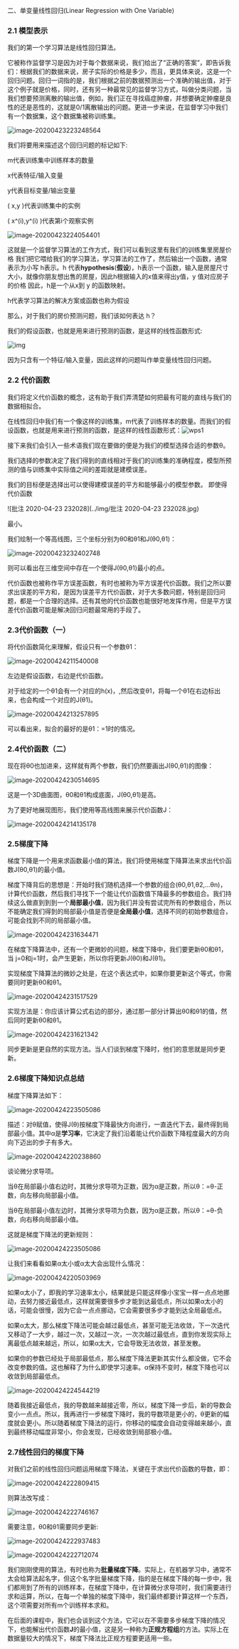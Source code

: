 二、单变量线性回归(Linear Regression with One Variable)

### 2.1 模型表示

我们的第一个学习算法是线性回归算法。

它被称作监督学习是因为对于每个数据来说，我们给出了“正确的答案”，即告诉我们：根据我们的数据来说，房子实际的价格是多少，而且，更具体来说，这是一个回归问题。回归一词指的是，我们根据之前的数据预测出一个准确的输出值，对于这个例子就是价格，同时，还有另一种最常见的监督学习方式，叫做分类问题，当我们想要预测离散的输出值，例如，我们正在寻找癌症肿瘤，并想要确定肿瘤是良性的还是恶性的，这就是0/1离散输出的问题。更进一步来说，在监督学习中我们有一个数据集，这个数据集被称训练集。

![image-20200423223248564](../img/image-20200423223248564.png)

我们将要用来描述这个回归问题的标记如下:

m代表训练集中训练样本的数量

x代表特征/输入变量

y代表目标变量/输出变量

( x,y )代表训练集中的实例

( x^(i),y^(i) )代表第i个观察实例

![image-20200423224054401](../img/image-20200423224054401.png)

这就是一个监督学习算法的工作方式，我们可以看到这里有我们的训练集里房屋价格
我们把它喂给我们的学习算法，学习算法的工作了，然后输出一个函数，通常表示为小写 h表示。h 代表**hypothesis**(**假设**)，h表示一个函数，输入是房屋尺寸大小，就像你朋友想出售的房屋，因此h根据输入的x值来得出y值，y 值对应房子的价格 因此，h是一个从x到 y 的函数映射。

h代表学习算法的解决方案或函数也称为假设

那么，对于我们的房价预测问题，我们该如何表达 h？

我们的假设函数，也就是用来进行预测的函数，是这样的线性函数形式:

![img](../img/wps1.jpg)

因为只含有一个特征/输入变量，因此这样的问题叫作单变量线性回归问题。

### 2.2 代价函数

我们将定义代价函数的概念，这有助于我们弄清楚如何把最有可能的直线与我们的数据相拟合。

在线性回归中我们有一个像这样的训练集，m代表了训练样本的数量。而我们的假设函数，也就是用来进行预测的函数，是这样的线性函数形式：![wps1](../img/wps1.jpg)

接下来我们会引入一些术语我们现在要做的便是为我们的模型选择合适的参数θ。

我们选择的参数决定了我们得到的直线相对于我们的训练集的准确程度，模型所预测的值与训练集中实际值之间的差距就是建模误差。

我们的目标便是选择出可以使得建模误差的平方和能够最小的模型参数。 即使得代价函数

![批注 2020-04-23 232028](../img/批注 2020-04-23 232028.jpg)

最小。

我们绘制一个等高线图，三个坐标分别为θ0和θ1和J(θ0,θ1)：

![image-20200423232402748](../img/image-20200423232402748.png)

则可以看出在三维空间中存在一个使得J(θ0,θ1)最小的点。

代价函数也被称作平方误差函数，有时也被称为平方误差代价函数。我们之所以要求出误差的平方和，是因为误差平方代价函数，对于大多数问题，特别是回归问题，都是一个合理的选择。还有其他的代价函数也能很好地发挥作用，但是平方误差代价函数可能是解决回归问题最常用的手段了。

### 2.3代价函数（一）

将代价函数简化来理解，假设只有一个参数θ1：

![image-20200424211540008](C:\Users\xuyingfeng\AppData\Roaming\Typora\typora-user-images\image-20200424211540008.png)

左边是假设函数，右边是代价函数。

对于给定的一个θ1会有一个对应的h(x)，,然后改变θ1，将每一个θ1在右边标出来，也会构成一个对应的J(θ1)。

![image-20200424213257895](C:\Users\xuyingfeng\AppData\Roaming\Typora\typora-user-images\image-20200424213257895.png)

可以看出来，拟合的最好的是θ1：=1时的情况。

### 2.4代价函数（二）

现在将θ0也加进来，这样就有两个参数，我们仍然要画出J(θ0,θ1)的图像：

![image-20200424230514695](C:\Users\xuyingfeng\AppData\Roaming\Typora\typora-user-images\image-20200424230514695.png)

这是一个3D曲面图，θ0和θ1构成底面，J(θ0,θ1)是高。

为了更好地展现图形，我们使用等高线图来展示代价函数J：

![image-20200424214135178](C:\Users\xuyingfeng\AppData\Roaming\Typora\typora-user-images\image-20200424214135178.png)

### 2.5梯度下降

梯度下降是一个用来求函数最小值的算法，我们将使用梯度下降算法来求出代价函数J(θ0,θ1)的最小值。

梯度下降背后的思想是：开始时我们随机选择一个参数的组合(θ0,θ1,θ2,...θn)，计算代价函数，然后我们寻找下一个能让代价函数值下降最多的参数组合。我们持续这么做直到到到一个**局部最小值**，因为我们并没有尝试完所有的参数组合，所以不能确定我们得到的局部最小值是否便是**全局最小值**，选择不同的初始参数组合，可能会找到不同的局部最小值。

![image-20200424231634471](C:\Users\xuyingfeng\AppData\Roaming\Typora\typora-user-images\image-20200424231634471.png)

在梯度下降算法中，还有一个更微妙的问题，梯度下降中，我们要更新θ0和θ1，当 j=0和j=1时，会产生更新，所以你将更新J(θ0)和J(θ1)。

实现梯度下降算法的微妙之处是，在这个表达式中，如果你要更新这个等式，你需要同时更新θ0和θ1。

![image-20200424231517529](C:\Users\xuyingfeng\AppData\Roaming\Typora\typora-user-images\image-20200424231517529.png)



实现方法是：你应该计算公式右边的部分，通过那一部分计算出θ0和θ1的值，然后同时更新θ0和θ1。

![image-20200424231621342](C:\Users\xuyingfeng\AppData\Roaming\Typora\typora-user-images\image-20200424231621342.png)

同步更新是更自然的实现方法。当人们谈到梯度下降时，他们的意思就是同步更新。

### 2.6梯度下降知识点总结

梯度下降算法如下：

![image-20200424223505086](C:\Users\xuyingfeng\AppData\Roaming\Typora\typora-user-images\image-20200424223505086.png)

描述：对θ赋值，使得J(θ)按梯度下降最快方向进行，一直迭代下去，最终得到局部最小值。其中α是**学习率**，它决定了我们沿着能让代价函数下降程度最大的方向向下迈出的步子有多大。

![image-20200424220238860](C:\Users\xuyingfeng\AppData\Roaming\Typora\typora-user-images\image-20200424220238860.png)

谈论微分求导项。

当θ在局部最小值右边时，其微分求导项为正数，因为α是正数，所以θ：=θ-正数，向左移向局部最小值。

当θ在局部最小值左边时，其微分求导项为负数，因为α是正数，所以θ：=θ-负数，向右移向局部最小值。

这就是梯度下降法的更新规则：

![image-20200424223505086](C:\Users\xuyingfeng\AppData\Roaming\Typora\typora-user-images\image-20200424223505086.png)

让我们来看看如果α太小或α太大会出现什么情况：

![image-20200424220503969](C:\Users\xuyingfeng\AppData\Roaming\Typora\typora-user-images\image-20200424220503969.png)

如果α太小了，即我的学习速率太小，结果就是只能这样像小宝宝一样一点点地挪动，去努力接近最低点，这样就需要很多步才能到达最低点，所以如果α太小的话，可能会很慢，因为它会一点点挪动，它会需要很多步才能到达全局最低点。

如果α太大，那么梯度下降法可能会越过最低点，甚至可能无法收敛，下一次迭代又移动了一大步，越过一次，又越过一次，一次次越过最低点，直到你发现实际上离最低点越来越远，所以，如果α太大，它会导致无法收敛，甚至发散。

如果你的参数已经处于局部最低点，那么梯度下降法更新其实什么都没做，它不会改变参数的值。这也解释了为什么即使学习速率。α保持不变时，梯度下降也可以收敛到局部最低点。

![image-20200424224544219](C:\Users\xuyingfeng\AppData\Roaming\Typora\typora-user-images\image-20200424224544219.png)

随着我接近最低点，我的导数越来越接近零，所以，梯度下降一步后，新的导数会变小一点点。所以，我再进行一步梯度下降时，我的导数项是更小的，θ更新的幅度就会更小。所以随着梯度下降法的运行，你移动的幅度会自动变得越来越小，直到最终移动幅度非常小，你会发现，已经收敛到局部极小值。

### 2.7线性回归的梯度下降

对我们之前的线性回归问题运用梯度下降法，关键在于求出代价函数的导数，即：

![image-20200424222809415](C:\Users\xuyingfeng\AppData\Roaming\Typora\typora-user-images\image-20200424222809415.png)

则算法改写成：

![image-20200424222746167](C:\Users\xuyingfeng\AppData\Roaming\Typora\typora-user-images\image-20200424222746167.png)

需要注意，θ0和θ1需要同步更新:

![image-20200424222937483](C:\Users\xuyingfeng\AppData\Roaming\Typora\typora-user-images\image-20200424222937483.png)



![image-20200424222712074](C:\Users\xuyingfeng\AppData\Roaming\Typora\typora-user-images\image-20200424222712074.png)

我们刚刚使用的算法，有时也称为**批量梯度下降**。实际上，在机器学习中，通常不太会给算法起名字，但这个名字批量梯度下降，指的是在梯度下降的每一步中，我们都用到了所有的训练样本，在梯度下降中，在计算微分求导项时，我们需要进行求和运算，所以，在每一个单独的梯度下降中，我们最终都要计算这样一个东西，这个项需要对所有m个训练样本求和。

在后面的课程中，我们也会谈到这个方法，它可以在不需要多步梯度下降的情况下，也能解出代价函数**J**的最小值，这是另一种称为**正规方程组**的方法。实际上在数据量较大的情况下，梯度下降法比正规方程要更适用一些。